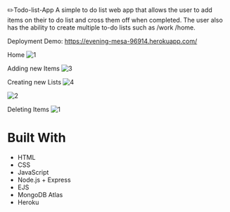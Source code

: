 ✏️Todo-list-App
A simple to do list web app that allows the user to add items on their to do list and cross them off when completed. The user also has the ability to create multiple to-do lists such as /work /home.

Deployment
Demo: https://evening-mesa-96914.herokuapp.com/

Home
![1](https://user-images.githubusercontent.com/57216123/165107805-9a9438ac-3c9e-4790-874d-e089e10e7823.PNG)


Adding new Items
![3](https://user-images.githubusercontent.com/57216123/165108263-34db5a94-b95c-4cba-9e02-2cf787c61869.PNG)


Creating new Lists
![4](https://user-images.githubusercontent.com/57216123/165108056-c30b454f-50ac-4ab1-a942-dd34579e494e.PNG)

![2](https://user-images.githubusercontent.com/57216123/165108192-31984811-7d55-4a44-8342-2dda9060cc02.PNG)


Deleting Items
![1](https://user-images.githubusercontent.com/57216123/165108437-9808f4c2-3801-486c-a70b-2893f77891de.PNG)


# Built With
* HTML
* CSS
* JavaScript
* Node.js + Express
* EJS
* MongoDB Atlas
* Heroku
